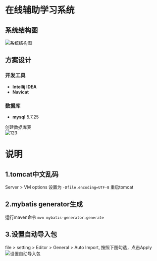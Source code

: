 # 在线辅助学习系统

## 系统结构图
![](https://img-blog.csdnimg.cn/2020042613185594.png "系统结构图")



## 方案设计

### 开发工具
* **Intellij IDEA**
* **Navicat**
### 数据库
* **mysql** 5.7.25

创建数据库表  
![123](https://img-blog.csdnimg.cn/20200426135712503.png "创建数据库")

# 说明
## 1.tomcat中文乱码
Server > VM options 设置为 `-Dfile.encoding=UTF-8` 重启tomcat
## 2.mybatis generator生成
运行maven命令 `mvn mybatis-generator:generate`
## 3.设置自动导入包
file > setting > Editor > General > Auto Import, 按照下图勾选，点击Apply
![](https://img-blog.csdnimg.cn/20200426112654891.png "设置自动导入包")